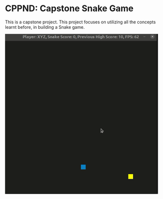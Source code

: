 # CPPND: Capstone Snake Game

This is a capstone project. This project focuses on utilizing all the concepts learnt before, in building a Snake game.

<img src="snake_game.gif"/>

